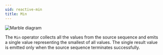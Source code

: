 ```yaml
---
uid: reactive-min
title: Min
---
```


![Marble diagram](~/images/reactive-min.svg)

The `Min` operator collects all the values from the source sequence and emits a single value representing the smallest of all values. The single result value is emitted only when the source sequence terminates successfully.